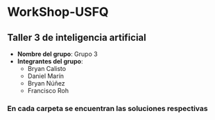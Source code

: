 # WorkShop-USFQ
## Taller 3 de inteligencia artificial

- **Nombre del grupo**: Grupo 3
- **Integrantes del grupo**:
  * Bryan Calisto
  * Daniel Marín
  * Bryan Núñez
  * Francisco Roh

### En cada carpeta se encuentran las soluciones respectivas
